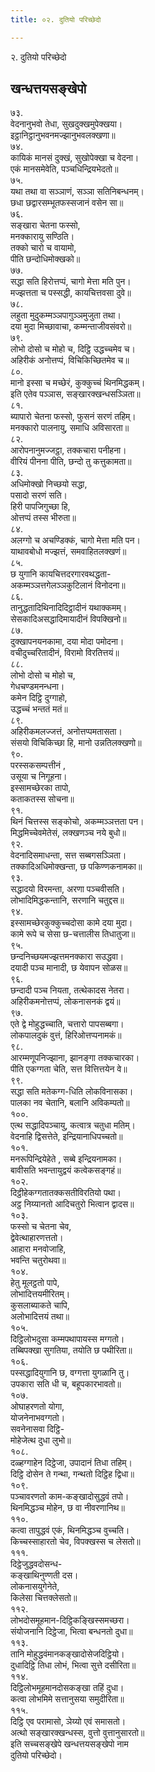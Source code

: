 ```yaml
---
title: ०२. दुतियो परिच्छेदो

---
```

२. दुतियो परिच्छेदो  


## खन्धत्तयसङ्खेपो

७३.  
वेदनानुभवो तेधा, सुखदुक्खमुपेक्खया।  
इट्ठानिट्ठानुभवनमज्झानुभवलक्खणा॥  
७४.  
कायिकं मानसं दुक्खं, सुखोपेक्खा च वेदना।  
एकं मानसमेवेति, पञ्चधिन्द्रियभेदतो॥  
७५.  
यथा तथा वा सञ्ञाणं, सञ्ञा सतिनिबन्धनम्।  
छधा छद्वारसम्भूतफस्सजानं वसेन सा॥  
७६.  
सङ्खारा चेतना फस्सो,  
मनक्कारायु सण्ठिति।  
तक्को चारो च वायामो,  
पीति छन्दोधिमोक्खको॥  
७७.  
सद्धा सति हिरोत्तप्पं, चागो मेत्ता मति पुन।  
मज्झत्तता च पस्सद्धी, कायचित्तवसा दुवे॥  
७८.  
लहुता मुदुकम्मञ्ञपागुञ्ञमुजुता तथा।  
दया मुदा मिच्छावाचा, कम्मन्ताजीवसंवरो॥  
७९.  
लोभो दोसो च मोहो च, दिट्ठि उद्धच्चमेव च।  
अहिरीकं अनोत्तप्पं, विचिकिच्छितमेव च॥  
८०.  
मानो इस्सा च मच्छेरं, कुक्कुच्चं थिनमिद्धकम्।  
इति एतेव पञ्ञास, सङ्खारक्खन्धसञ्ञिता॥  
८१.  
ब्यापारो चेतना फस्सो, फुसनं सरणं तहिम्।  
मनक्कारो पालनायु, समाधि अविसारता॥  
८२.  
आरोपनानुमज्जट्ठा, तक्कचारा पनीहना।  
वीरियं पीनना पीति, छन्दो तु कत्तुकामता॥  
८३.  
अधिमोक्खो निच्छयो सद्धा,  
पसादो सरणं सति।  
हिरी पापजिगुच्छा हि,  
ओत्तप्पं तस्स भीरुता॥  
८४.  
अलग्गो च अचण्डिक्कं, चागो मेत्ता मति पन।  
याथावबोधो मज्झत्तं, समवाहितलक्खणं॥  
८५.  
छ युगानि कायचित्तदरगारवथद्धता-  
अकम्मञ्ञत्तगेलञ्ञकुटिलानं विनोदना॥  
८६.  
तानुद्धतादिथिनादिदिट्ठादीनं यथाक्कमम्।  
सेसकादिअसद्धादिमायादीनं विपक्खिनो॥  
८७.  
दुक्खापनयनकामा, दया मोदा पमोदना।  
वचीदुच्चरितादीनं, विरामो विरतित्तयं॥  
८८.  
लोभो दोसो च मोहो च,  
गेधचण्डमनन्धना।  
कमेन दिट्ठि दुग्गाहो,  
उद्धच्चं भन्ततं मतं॥  
८९.  
अहिरीकमलज्जत्तं, अनोत्तप्पमतासता।  
संसयो विचिकिच्छा हि, मानो उन्नतिलक्खणो॥  
९०.  
परस्सकसम्पत्तीनं ,  
उसूया च निगूहना।  
इस्सामच्छेरका तापो,  
कताकतस्स सोचना॥  
९१.  
थिनं चित्तस्स सङ्कोचो, अकम्मञ्ञत्तता पन।  
मिद्धमिच्चेवमेतेसं, लक्खणञ्च नये बुधो॥  
९२.  
वेदनादिसमाधन्ता, सत्त सब्बगसञ्ञिता।  
तक्कादिअधिमोक्खन्ता, छ पकिण्णकनामका॥  
९३.  
सद्धादयो विरमन्ता, अरणा पञ्चवीसति।  
लोभादिमिद्धकन्तानि, सरणानि चतुद्दस॥  
९४.  
इस्सामच्छेरकुक्कुच्चदोसा कामे दया मुदा।  
कामे रूपे च सेसा छ-चत्तालीस तिधातुजा॥  
९५.  
छन्दनिच्छयमज्झत्तमनक्कारा सउद्धवा।  
दयादी पञ्च मानादी, छ येवापन सोळस॥  
९६.  
छन्दादी पञ्च नियता, तत्थेकादस नेतरा।  
अहिरीकमनोत्तप्पं, लोकनासनकं द्वयं॥  
९७.  
एते द्वे मोहुद्धच्चाति, चत्तारो पापसब्बगा।  
लोकपालदुकं वुत्तं, हिरिओत्तप्पनामकं॥  
९८.  
आरम्मणूपनिज्झाना, झानङ्गा तक्कचारका।  
पीति एकग्गता चेति, सत्त वित्तित्तयेन वे॥  
९९.  
सद्धा सति मतेकग्ग-धिति लोकविनासका।  
पालका नव चेतानि, बलानि अविकम्पतो॥  
१००.  
एत्थ सद्धादिपञ्चायु, कत्वात्र चतुधा मतिम्।  
वेदनाहि द्विसत्तेते, इन्द्रियानाधिपच्चतो॥  
१०१.  
मनरूपिन्द्रियेहेते , सब्बे इन्द्रियनामका।  
बावीसति भवन्तायुद्वयं कत्वेकसङ्गहं॥  
१०२.  
दिट्ठीहेकग्गतातक्कसतीविरतियो पथा।  
अट्ठ निय्यानतो आदिचतुरो भित्वान द्वादस॥  
१०३.  
फस्सो च चेतना चेव,  
द्वेवेत्थाहारणत्ततो।  
आहारा मनवोजाहि,  
भवन्ति चतुरोथवा॥  
१०४.  
हेतु मूलट्ठतो पापे,  
लोभादित्तयमीरितम्।  
कुसलाब्याकते चापि,  
अलोभादित्तयं तथा॥  
१०५.  
दिट्ठिलोभदुसा कम्मपथापायस्स मग्गतो।  
तब्बिपक्खा सुगतिया, तयोति छ पथीरिता॥  
१०६.  
पस्सद्धादियुगानि छ, वग्गत्ता युगळानि तु।  
उपकारा सति धी च, बहूपकारभावतो॥  
१०७.  
ओघाहरणतो योगा,  
योजनेनाभवग्गतो।  
सवनेनासवा दिट्ठि-  
मोहेजेत्थ दुधा लुभो॥  
१०८.  
दळ्हग्गाहेन दिट्ठेजा, उपादानं तिधा तहिम्।  
दिट्ठि दोसेन ते गन्था, गन्थतो दिट्ठिह द्विधा॥  
१०९.  
पञ्चावरणतो काम-कङ्खादोसुद्धवं तपो।  
थिनमिद्धञ्च मोहेन, छ वा नीवरणानिथ॥  
११०.  
कत्वा तापुद्धवं एकं, थिनमिद्धञ्च वुच्चति।  
किच्चस्साहारतो चेव, विपक्खस्स च लेसतो॥  
१११.  
दिट्ठेजुद्धवदोसन्ध-  
कङ्खाथिनुण्णती दस।  
लोकनासयुगेनेते,  
किलेसा चित्तक्लेसतो॥  
११२.  
लोभदोसमूहमान-दिट्ठिकङ्खिस्समच्छरा।  
संयोजनानि दिट्ठेजा, भित्वा बन्धनतो दुधा॥  
११३.  
तानि मोहुद्धवंमानकङ्खादोसेजदिट्ठियो।  
दुधादिट्ठि तिधा लोभं, भित्वा सुत्ते दसीरिता॥  
११४.  
दिट्ठिलोभमूहमानदोसकङ्खा तहिं दुधा।  
कत्वा लोभमिमे सत्तानुसया समुदीरिता॥  
११५.  
दिट्ठि एव परामासो, ञेय्यो एवं समासतो।  
अत्थो सङ्खारक्खन्धस्स, वुत्तो वुत्तानुसारतो॥  
इति सच्चसङ्खेपे खन्धत्तयसङ्खेपो नाम  
दुतियो परिच्छेदो।  